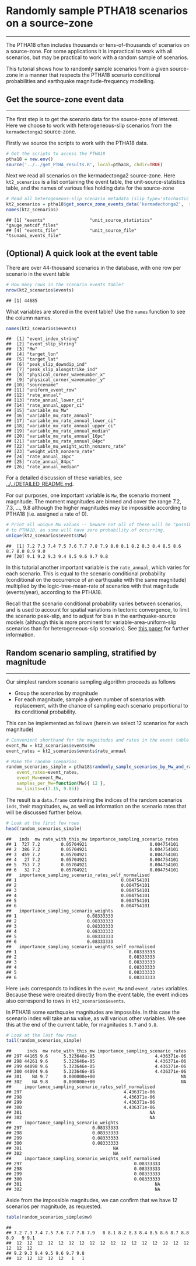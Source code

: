 # Randomly sample PTHA18 scenarios on a source-zone
-------------------------------------------------

The PTHA18 often includes thousands or tens-of-thousands of scenarios on a
source-zone. For some applications it is impractical to work with all
scenarios, but may be practical to work with a random sample of scenarios.

This tutorial shows how to randomly sample scenarios from a given source-zone in
a manner that respects the PTHA18 scenario conditional probabilities and earthquake
magnitude-frequency modelling. 

## Get the source-zone event data
---------------------------------

The first step is to get the scenario data for the source-zone of interest.
Here we choose to work with heterogeneous-slip scenarios from the
`kermadectonga2` source-zone. 

Firstly we source the scripts to work with the PTHA18 data.

```r
# Get the scripts to access the PTHA18
ptha18 = new.env()
source('../../get_PTHA_results.R', local=ptha18, chdir=TRUE)
```

Next we read all scenarios on the kermadectonga2 source-zone.
Here `kt2_scenarios` is a list containing the event table, 
the unit-source-statistics table, and the names of various files
holding data for the source-zone

```r
# Read all heterogeneous-slip scenario metadata (slip_type='stochastic' in PTHA18)
kt2_scenarios = ptha18$get_source_zone_events_data('kermadectonga2',  slip_type='stochastic')
names(kt2_scenarios)
```

```
## [1] "events"                 "unit_source_statistics" "gauge_netcdf_files"    
## [4] "events_file"            "unit_source_file"       "tsunami_events_file"
```

## (Optional) A quick look at the event table 

There are over 44-thousand scenarios in the database, with one
row per scenario in the event table

```r
# How many rows in the scenario events table?
nrow(kt2_scenarios$events)
```

```
## [1] 44685
```

What variables are stored in the event table? Use the `names` function to see
the column names. 

```r
names(kt2_scenarios$events)
```

```
##  [1] "event_index_string"                  
##  [2] "event_slip_string"                   
##  [3] "Mw"                                  
##  [4] "target_lon"                          
##  [5] "target_lat"                          
##  [6] "peak_slip_downdip_ind"               
##  [7] "peak_slip_alongstrike_ind"           
##  [8] "physical_corner_wavenumber_x"        
##  [9] "physical_corner_wavenumber_y"        
## [10] "sourcename"                          
## [11] "uniform_event_row"                   
## [12] "rate_annual"                         
## [13] "rate_annual_lower_ci"                
## [14] "rate_annual_upper_ci"                
## [15] "variable_mu_Mw"                      
## [16] "variable_mu_rate_annual"             
## [17] "variable_mu_rate_annual_lower_ci"    
## [18] "variable_mu_rate_annual_upper_ci"    
## [19] "variable_mu_rate_annual_median"      
## [20] "variable_mu_rate_annual_16pc"        
## [21] "variable_mu_rate_annual_84pc"        
## [22] "variable_mu_weight_with_nonzero_rate"
## [23] "weight_with_nonzero_rate"            
## [24] "rate_annual_16pc"                    
## [25] "rate_annual_84pc"                    
## [26] "rate_annual_median"
```
For a detailed discussion of these variables, see [../../DETAILED_README.md](../../DETAILED_README.md).

For our purposes, one important variable is `Mw`, the scenario moment
magnitude.  The moment magnitudes are binned and cover the range 7.2, 7.3, ...,
9.8 although the higher magnitudes may be impossible according to PTHA18 (i.e.
assigned a rate of 0).

```r
# Print all unique Mw values -- beware not all of these will be "possible" according
# to PTHA18, as some will have zero probability of occurring.
unique(kt2_scenarios$events$Mw)
```

```
##  [1] 7.2 7.3 7.4 7.5 7.6 7.7 7.8 7.9 8.0 8.1 8.2 8.3 8.4 8.5 8.6 8.7 8.8 8.9 9.0
## [20] 9.1 9.2 9.3 9.4 9.5 9.6 9.7 9.8
```
In this tutorial another important variable is the `rate_annual`, which varies for
each scenario. This is equal to the scenario conditional probability (conditional on
the occurrence of an earthquake with the same magnitude) multiplied by the
logic-tree-mean-rate of scenarios with that magnitude (events/year), according
to the PTHA18. 

Recall that the scenario conditional probability varies between scenarios, and
is used to account for spatial variations in tectonic convergence, to limit the
scenario peak-slip, and to adjust for bias in the earthquake-source models
(although this is more prominent for variable-area-uniform-slip scenarios than
for heterogeneous-slip scenarios).  See 
[this paper](https://doi.org/10.1007/s00024-019-02299-w) for further information.

## Random scenario sampling, stratified by magnitude
----------------------------------------------------

Our simplest random scenario sampling algorithm proceeds as follows
* Group the scenarios by magnitude
* For each magnitude, sample a given number of scenarios with replacement, with the chance of sampling each scenario proportional to its conditional probability.

This can be implemented as follows (herein we select 12 scenarios for each magnitude)

```r
# Convenient shorthand for the magnitudes and rates in the event table
event_Mw = kt2_scenarios$events$Mw
event_rates = kt2_scenarios$events$rate_annual

# Make the random scenarios
random_scenarios_simple = ptha18$randomly_sample_scenarios_by_Mw_and_rate(
    event_rates=event_rates,
    event_Mw=event_Mw,
    samples_per_Mw=function(Mw){ 12 },
    mw_limits=c(7.15, 9.85))
```

The result is a `data.frame` containing the indices of the random scenarios `inds`,
their magnitudes, `mw`, as well as information on the scenario rates that will be discussed
further below.


```r
# Look at the first few rows
head(random_scenarios_simple)
```

```
##   inds  mw rate_with_this_mw importance_sampling_scenario_rates
## 1  727 7.2        0.05704921                        0.004754101
## 2  386 7.2        0.05704921                        0.004754101
## 3  459 7.2        0.05704921                        0.004754101
## 4   27 7.2        0.05704921                        0.004754101
## 5  753 7.2        0.05704921                        0.004754101
## 6   32 7.2        0.05704921                        0.004754101
##   importance_sampling_scenario_rates_self_normalised
## 1                                        0.004754101
## 2                                        0.004754101
## 3                                        0.004754101
## 4                                        0.004754101
## 5                                        0.004754101
## 6                                        0.004754101
##   importance_sampling_scenario_weights
## 1                           0.08333333
## 2                           0.08333333
## 3                           0.08333333
## 4                           0.08333333
## 5                           0.08333333
## 6                           0.08333333
##   importance_sampling_scenario_weights_self_normalised
## 1                                           0.08333333
## 2                                           0.08333333
## 3                                           0.08333333
## 4                                           0.08333333
## 5                                           0.08333333
## 6                                           0.08333333
```
Here `inds` corresponds to indices in the `event_Mw` and `event_rates`
variables. Because these were created directly from the event table, the event
indices also correspond to rows in `kt2_scenarios$events`.


In PTHA18 some earthquake magnitudes are impossible. In this case the scenario index will
take an `NA` value, as will various other variables. We see this at the end of the current
table, for magnitudes `9.7` and `9.8`.


```r
# Look at the last few rows
tail(random_scenarios_simple)
```

```
##      inds  mw rate_with_this_mw importance_sampling_scenario_rates
## 297 44165 9.6      5.323646e-05                       4.436371e-06
## 298 44261 9.6      5.323646e-05                       4.436371e-06
## 299 44098 9.6      5.323646e-05                       4.436371e-06
## 300 44094 9.6      5.323646e-05                       4.436371e-06
## 301    NA 9.7      0.000000e+00                                 NA
## 302    NA 9.8      0.000000e+00                                 NA
##     importance_sampling_scenario_rates_self_normalised
## 297                                       4.436371e-06
## 298                                       4.436371e-06
## 299                                       4.436371e-06
## 300                                       4.436371e-06
## 301                                                 NA
## 302                                                 NA
##     importance_sampling_scenario_weights
## 297                           0.08333333
## 298                           0.08333333
## 299                           0.08333333
## 300                           0.08333333
## 301                                   NA
## 302                                   NA
##     importance_sampling_scenario_weights_self_normalised
## 297                                           0.08333333
## 298                                           0.08333333
## 299                                           0.08333333
## 300                                           0.08333333
## 301                                                   NA
## 302                                                   NA
```

Aside from the impossible magnitudes, we can confirm that we have 12 scenarios per magnitude, as requested.

```r
table(random_scenarios_simple$mw)
```

```
## 
## 7.2 7.3 7.4 7.5 7.6 7.7 7.8 7.9   8 8.1 8.2 8.3 8.4 8.5 8.6 8.7 8.8 8.9   9 9.1 
##  12  12  12  12  12  12  12  12  12  12  12  12  12  12  12  12  12  12  12  12 
## 9.2 9.3 9.4 9.5 9.6 9.7 9.8 
##  12  12  12  12  12   1   1
```
